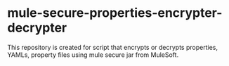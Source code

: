 # mule-secure-properties-encrypter-decrypter
This repository is created for script that encrypts or decrypts properties, YAMLs, property files using mule secure jar from MuleSoft.
